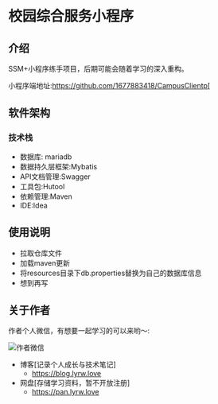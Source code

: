 # 校园综合服务小程序

## 介绍

SSM+小程序练手项目，后期可能会随着学习的深入重构。

小程序端地址:https://github.com/1677883418/CampusClientp[

## 软件架构

### 技术栈

* 数据库: mariadb
* 数据持久层框架:Mybatis
* API文档管理:Swagger
* 工具包:Hutool
* 依赖管理:Maven
* IDE:Idea

## 使用说明

* 拉取仓库文件
* 加载maven更新
* 将resources目录下db.properties替换为自己的数据库信息
* 想到再写

## 关于作者

作者个人微信，有想要一起学习的可以来哟～:

![作者微信](https://gitee.com/goodsir555/typora-Picture_bed/raw/master/img/202109161325671.png)

* 博客[记录个人成长与技术笔记]
    * https://blog.lyrw.love
* 网盘[存储学习资料，暂不开放注册]
    * https://pan.lyrw.love

